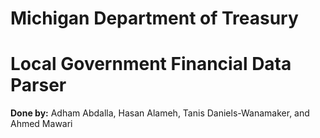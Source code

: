 # Michigan Department of Treasury
# Local Government Financial Data Parser
**Done by:** Adham Abdalla, Hasan Alameh, Tanis Daniels-Wanamaker, and Ahmed Mawari
